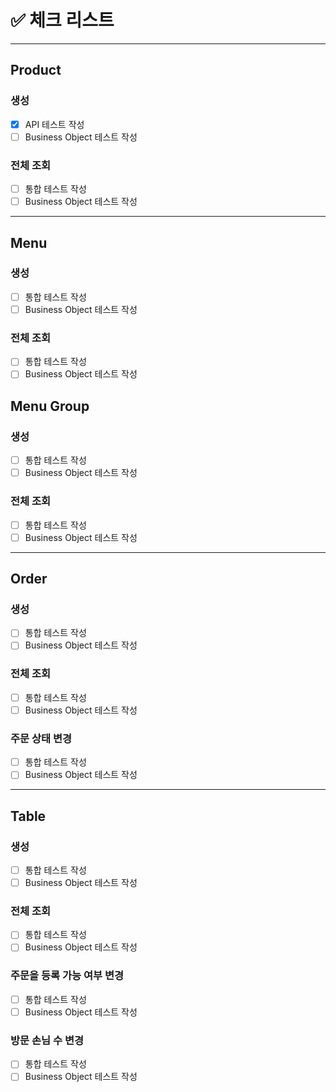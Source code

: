 # ✅ 체크 리스트

---
## Product
### 생성
- [x] API 테스트 작성
- [ ] Business Object 테스트 작성
### 전체 조회
- [ ] 통합 테스트 작성
- [ ] Business Object 테스트 작성

---
## Menu
### 생성
- [ ] 통합 테스트 작성
- [ ] Business Object 테스트 작성
### 전체 조회
- [ ] 통합 테스트 작성
- [ ] Business Object 테스트 작성

## Menu Group
### 생성
- [ ] 통합 테스트 작성
- [ ] Business Object 테스트 작성
### 전체 조회
- [ ] 통합 테스트 작성
- [ ] Business Object 테스트 작성

---
## Order
### 생성
- [ ] 통합 테스트 작성
- [ ] Business Object 테스트 작성
### 전체 조회
- [ ] 통합 테스트 작성
- [ ] Business Object 테스트 작성
### 주문 상태 변경
- [ ] 통합 테스트 작성
- [ ] Business Object 테스트 작성

---
## Table
### 생성
- [ ] 통합 테스트 작성
- [ ] Business Object 테스트 작성
### 전체 조회
- [ ] 통합 테스트 작성
- [ ] Business Object 테스트 작성
### 주문을 등록 가능 여부 변경
- [ ] 통합 테스트 작성
- [ ] Business Object 테스트 작성
### 방문 손님 수 변경
- [ ] 통합 테스트 작성
- [ ] Business Object 테스트 작성
